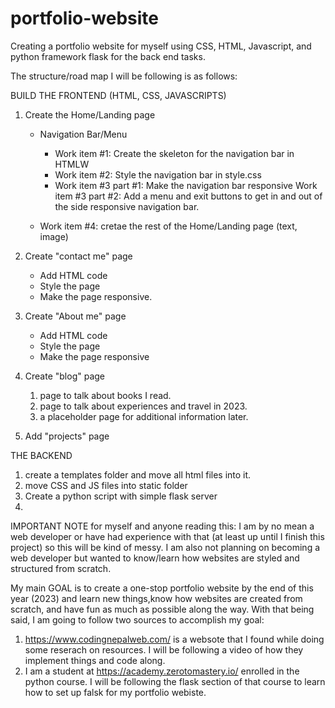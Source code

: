 # portfolio-website

Creating a portfolio website for myself using CSS, HTML, Javascript, and python framework flask for the back end tasks.

The structure/road map I will be following is as follows:

BUILD THE FRONTEND (HTML, CSS, JAVASCRIPTS)

1. Create the Home/Landing page

   - Navigation Bar/Menu

     - Work item #1: Create the skeleton for the navigation bar in HTMLW
     - Work item #2: Style the navigation bar in style.css
     - Work item #3 part #1: Make the navigation bar responsive
       Work item #3 part #2: Add a menu and exit buttons to get in and out of the side responsive navigation bar.

   - Work item #4: cretae the rest of the Home/Landing page (text, image)

2. Create "contact me" page

   - Add HTML code
   - Style the page
   - Make the page responsive.

3. Create "About me" page

   - Add HTML code
   - Style the page
   - Make the page responsive

4. Create "blog" page

   1. page to talk about books I read.
   2. page to talk about experiences and travel in 2023.
   3. a placeholder page for additional information later.

5. Add "projects" page


THE BACKEND
1) create a templates folder and move all html
   files into it.
2) move CSS and JS files into static folder
3) Create a python script with simple flask server
4) 

IMPORTANT NOTE for myself and anyone reading this: I am by no mean a web developer or have had experience with that (at least up until I finish this project) so this will be kind of messy. I am also not planning on becoming a web developer but wanted to know/learn how websites are styled and structured from scratch.

My main GOAL is to create a one-stop portfolio website by the end of this year (2023) and learn new things,know how websites are created from scratch, and have fun as much as possible along the way.
With that being said, I am going to follow two sources to accomplish my goal:

1. https://www.codingnepalweb.com/ is a websote that I found while doing some reserach on resources. I will be following a video of how
   they implement things and code along.
2. I am a student at https://academy.zerotomastery.io/ enrolled in the python course. I will be following the flask section of that course
   to learn how to set up falsk for my portfolio webiste.
